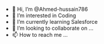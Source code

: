 - 👋 Hi, I’m @Ahmed-hussain786
- 👀 I’m interested in Coding
- 🌱 I’m currently learning Salesforce
- 💞️ I’m looking to collaborate on ...
- 📫 How to reach me ...

<!---
Ahmed-hussain786/Ahmed-hussain786 is a ✨ special ✨ repository because its `README.md` (this file) appears on your GitHub profile.
You can click the Preview link to take a look at your changes.
--->

